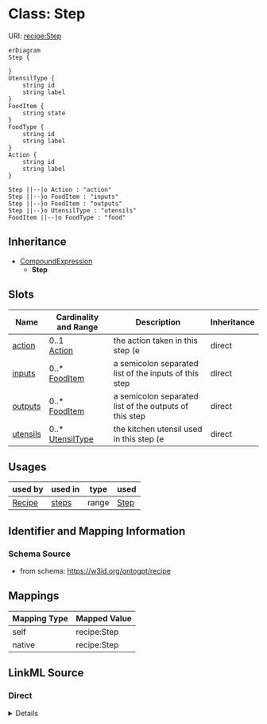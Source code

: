 # Class: Step



URI: [recipe:Step](http://w3id.org/ontogpt/recipe/Step)


```mermaid
erDiagram
Step {

}
UtensilType {
    string id  
    string label  
}
FoodItem {
    string state  
}
FoodType {
    string id  
    string label  
}
Action {
    string id  
    string label  
}

Step ||--|o Action : "action"
Step ||--}o FoodItem : "inputs"
Step ||--}o FoodItem : "outputs"
Step ||--}o UtensilType : "utensils"
FoodItem ||--|o FoodType : "food"

```




## Inheritance
* [CompoundExpression](CompoundExpression.md)
    * **Step**



## Slots

| Name | Cardinality and Range | Description | Inheritance |
| ---  | --- | --- | --- |
| [action](action.md) | 0..1 <br/> [Action](Action.md) | the action taken in this step (e | direct |
| [inputs](inputs.md) | 0..* <br/> [FoodItem](FoodItem.md) | a semicolon separated list of the inputs of this step | direct |
| [outputs](outputs.md) | 0..* <br/> [FoodItem](FoodItem.md) | a semicolon separated list of the outputs of this step | direct |
| [utensils](utensils.md) | 0..* <br/> [UtensilType](UtensilType.md) | the kitchen utensil used in this step (e | direct |





## Usages

| used by | used in | type | used |
| ---  | --- | --- | --- |
| [Recipe](Recipe.md) | [steps](steps.md) | range | [Step](Step.md) |






## Identifier and Mapping Information







### Schema Source


* from schema: https://w3id.org/ontogpt/recipe





## Mappings

| Mapping Type | Mapped Value |
| ---  | ---  |
| self | recipe:Step |
| native | recipe:Step |


## LinkML Source

<!-- TODO: investigate https://stackoverflow.com/questions/37606292/how-to-create-tabbed-code-blocks-in-mkdocs-or-sphinx -->

### Direct

<details>
```yaml
name: Step
from_schema: https://w3id.org/ontogpt/recipe
rank: 1000
is_a: CompoundExpression
attributes:
  action:
    name: action
    description: the action taken in this step (e.g. mix, add)
    from_schema: https://w3id.org/ontogpt/recipe
    rank: 1000
    range: Action
  inputs:
    name: inputs
    description: a semicolon separated list of the inputs of this step
    from_schema: https://w3id.org/ontogpt/recipe
    rank: 1000
    multivalued: true
    range: FoodItem
  outputs:
    name: outputs
    description: a semicolon separated list of the outputs of this step
    from_schema: https://w3id.org/ontogpt/recipe
    rank: 1000
    multivalued: true
    range: FoodItem
  utensils:
    name: utensils
    description: the kitchen utensil used in this step (e.g. pan, bowl)
    from_schema: https://w3id.org/ontogpt/recipe
    rank: 1000
    multivalued: true
    range: UtensilType

```
</details>

### Induced

<details>
```yaml
name: Step
from_schema: https://w3id.org/ontogpt/recipe
rank: 1000
is_a: CompoundExpression
attributes:
  action:
    name: action
    description: the action taken in this step (e.g. mix, add)
    from_schema: https://w3id.org/ontogpt/recipe
    rank: 1000
    alias: action
    owner: Step
    domain_of:
    - Step
    range: Action
  inputs:
    name: inputs
    description: a semicolon separated list of the inputs of this step
    from_schema: https://w3id.org/ontogpt/recipe
    rank: 1000
    multivalued: true
    alias: inputs
    owner: Step
    domain_of:
    - Step
    range: FoodItem
  outputs:
    name: outputs
    description: a semicolon separated list of the outputs of this step
    from_schema: https://w3id.org/ontogpt/recipe
    rank: 1000
    multivalued: true
    alias: outputs
    owner: Step
    domain_of:
    - Step
    range: FoodItem
  utensils:
    name: utensils
    description: the kitchen utensil used in this step (e.g. pan, bowl)
    from_schema: https://w3id.org/ontogpt/recipe
    rank: 1000
    multivalued: true
    alias: utensils
    owner: Step
    domain_of:
    - Step
    range: UtensilType

```
</details>